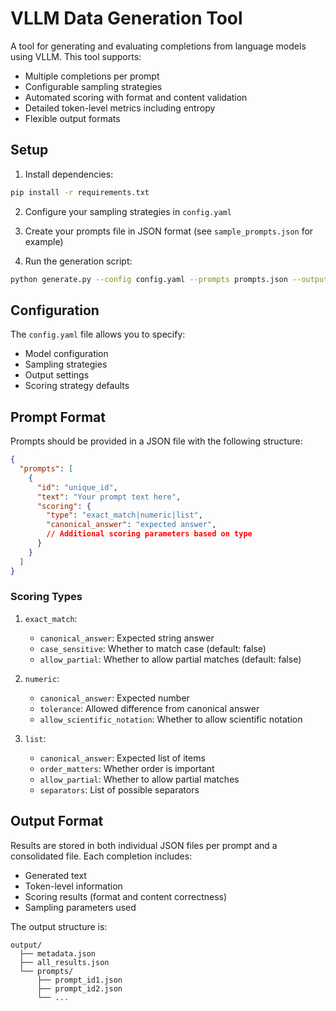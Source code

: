 # VLLM Data Generation Tool

A tool for generating and evaluating completions from language models using VLLM. This tool supports:
- Multiple completions per prompt
- Configurable sampling strategies
- Automated scoring with format and content validation
- Detailed token-level metrics including entropy
- Flexible output formats

## Setup

1. Install dependencies:
```bash
pip install -r requirements.txt
```

2. Configure your sampling strategies in `config.yaml`

3. Create your prompts file in JSON format (see `sample_prompts.json` for example)

4. Run the generation script:
```bash
python generate.py --config config.yaml --prompts prompts.json --output output/
```

## Configuration

The `config.yaml` file allows you to specify:
- Model configuration
- Sampling strategies
- Output settings
- Scoring strategy defaults

## Prompt Format

Prompts should be provided in a JSON file with the following structure:
```json
{
  "prompts": [
    {
      "id": "unique_id",
      "text": "Your prompt text here",
      "scoring": {
        "type": "exact_match|numeric|list",
        "canonical_answer": "expected answer",
        // Additional scoring parameters based on type
      }
    }
  ]
}
```

### Scoring Types

1. `exact_match`:
   - `canonical_answer`: Expected string answer
   - `case_sensitive`: Whether to match case (default: false)
   - `allow_partial`: Whether to allow partial matches (default: false)

2. `numeric`:
   - `canonical_answer`: Expected number
   - `tolerance`: Allowed difference from canonical answer
   - `allow_scientific_notation`: Whether to allow scientific notation

3. `list`:
   - `canonical_answer`: Expected list of items
   - `order_matters`: Whether order is important
   - `allow_partial`: Whether to allow partial matches
   - `separators`: List of possible separators

## Output Format

Results are stored in both individual JSON files per prompt and a consolidated file. Each completion includes:
- Generated text
- Token-level information
- Scoring results (format and content correctness)
- Sampling parameters used

The output structure is:
```
output/
  ├── metadata.json
  ├── all_results.json
  └── prompts/
      ├── prompt_id1.json
      ├── prompt_id2.json
      └── ...
``` 